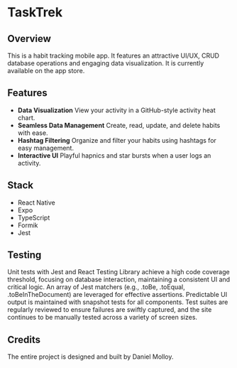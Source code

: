 # TaskTrek
## Overview
This is a habit tracking mobile app. It features an attractive UI/UX, CRUD database operations and engaging data visualization. It is currently available on the app store.

## Features 
- **Data Visualization** View your activity in a GitHub-style activity heat chart.
- **Seamless Data Management** Create, read, update, and delete habits with ease.
- **Hashtag Filtering** Organize and filter your habits using hashtags for easy management.
- **Interactive UI** Playful hapnics and star bursts when a user logs an activity.

## Stack
- React Native
- Expo
- TypeScript
- Formik
- Jest

## Testing
Unit tests with Jest and React Testing Library achieve a high code coverage threshold, focusing on database interaction, maintaining a consistent UI and critical logic. An array of Jest matchers (e.g., .toBe, .toEqual, .toBeInTheDocument) are leveraged for effective assertions. Predictable UI output is maintained with snapshot tests for all components. Test suites are regularly reviewed to ensure failures are swiftly captured, and the site continues to be manually tested across a variety of screen sizes.

## Credits
The entire project is designed and built by Daniel Molloy.